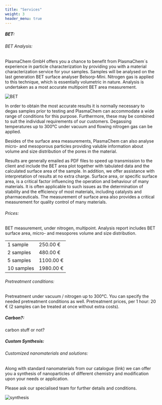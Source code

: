 ```yaml
---
title: "Services"
weight: 3
header_menu: true
---
```


##### BET:

###### BET Analysis:
PlasmaChem GmbH offers you a chance to benefit from PlasmaChem´s experience in particle characterization by providing you with a material characterization service for your samples. Samples will be analysed on the last generation BET surface analyser Belsorp-Mini. Nitrogen gas is applied to this technique, which is essentially volumetric in nature. Analysis is undertaken as a most accurate multipoint BET area measurement. 

![BET](images/bet.jpg)

In order to obtain the most accurate results it is normally necessary to degas samples prior to testing and PlasmaChem can accommodate a wide range of conditions for this purpose. Furthermore, these may be combined to suit the individual requirements of our customers. Degassing temperatures up to 300°C under vacuum and flowing nitrogen gas can be applied.

Besides of the surface area measurements, PlasmaChem can also analyse micro- and mesoporous particles providing valuble information about volume and size distribution of the pores in the material. 

Results are generally emailed as PDF files to speed up transmission to the client and include the BET area plot together with tabulated data and the calculated surface area of the sample. In addition, we offer assistance with interpretation of results at no extra charge. Surface area, or specific surface area, is a critical factor influencing the operation and behaviour of many materials. It is often applicable to such issues as the determination of stability and the efficiency of most materials, including catalysts and pharmaceuticals. The measurement of surface area also provides a critical measurement for quality control of many materials. 

###### Prices:

BET measurement, under nitrogen, multipoint. Analysis report includes BET surface area, micro- and mesopores volume and size distribution. 

| | |
|-|-|
|1 sample | 250.00 € |
|2 samples | 480.00 € |
|5 samples | 1100.00 € |
|10 samples | 1980.00 € |

###### Pretreatment conditions:

Pretreatment under vacuum / nitrogen up to 300°C.
You can specify the needed pretreatment conditions as well.
Pretreatment prices, per 1 hour: 20 € (2 samples can be treated at once without extra costs).

##### Carbon?:

carbon stuff or not?

##### Custom Synthesis:

###### Customized nanomaterials and solutions:

Along with standard nanomaterials from our catalogue (link) we can offer you a synthesis of nanoparticles of different chemistry and modification upon your needs or application.

Please ask our specialised team for further details and conditions. 

![synthesis](images/synthesis.jpg)